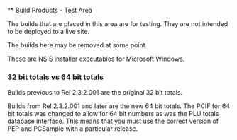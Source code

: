 ** Build Products - Test Area

The builds that are placed in this area are for testing. They are not intended to be deployed to a live site.

The builds here may be removed at some point.

These are NSIS installer executables for Microsoft Windows.

### 32 bit totals vs 64 bit totals

Builds previous to Rel 2.3.2.001 are the original 32 bit totals.

Builds from Rel 2.3.2.001 and later are the new 64 bit totals. The PCIF for 64 bit totals was changed to allow
for 64 bit numbers as was the PLU totals database interface. This means that you must use the correct version
of PEP and PCSample with a particular release.
